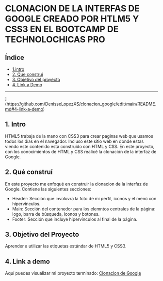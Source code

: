 # CLONACION DE LA INTERFAS DE GOOGLE CREADO POR HTLM5 Y CSS3 EN EL BOOTCAMP DE TECHNOLOCHICAS PRO


## **Índice** 

* [1.intro](https://github.com/DenisseLopezXS/clonacion_google/edit/main/README.md#1-intro)
* [2. Que construi](https://github.com/DenisseLopezXS/clonacion_google/edit/main/README.md#2-qu%C3%A9-constru%C3%AD)
* [3. Objetivo del proyecto](https://github.com/DenisseLopezXS/clonacion_google/edit/main/README.md#3-objetivo-del-proyecto)
* [4. Link a Demo](https://github.com/DenisseLopezXS/clonacion_google/edit/main/README.md#4-link-a-demo)

****
](https://github.com/DenisseLopezXS/clonacion_google/edit/main/README.md#4-link-a-demo)

## 1. Intro 
HTML5 trabaja de la mano con CSS3 para crear paginas web que usamos todos los días en el navegador. Incluso este sitio web en donde estas viendo este contenido esta construido con HTML y CSS. En este proyecto, con los conocimientos de HTML y CSS realicé la clonación de la interfaz de Google. 

## 2. Qué construí 
En este proyecto me enfoqué en construir la clonacion de la interfaz de Google. Contiene las siguientes secciones:

* Header: Sección que involuvra la foto de mi perfil, iconos y el menú con hipervinculos.
* Main: Sección del contenedor para los elemntos centrales de la página: logo, barra de búsqueda, iconos y botones.
* Footer: Sección que incluye hipervínculos al final de la página.   

## 3. Objetivo del Proyecto
Aprender a utilizar las etiquetas estándar de HTML5 y CSS3.

## 4. Link a demo
Aquí puedes visualizar mi proyecto terminado: [Clonacion de Google](#) 
